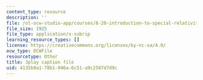 ```yaml
---
content_type: resource
description: ''
file: /ol-ocw-studio-app/courses/8-20-introduction-to-special-relativity-january-iap-2021/4135b9a178b1946a6c51a9c2587d7d9c_UxTIYMtNc4g.srt
file_size: 1925
file_type: application/x-subrip
learning_resource_types: []
license: https://creativecommons.org/licenses/by-nc-sa/4.0/
ocw_type: OCWFile
resourcetype: Other
title: 3play caption file
uid: 4135b9a1-78b1-946a-6c51-a9c2587d7d9c
---
```

